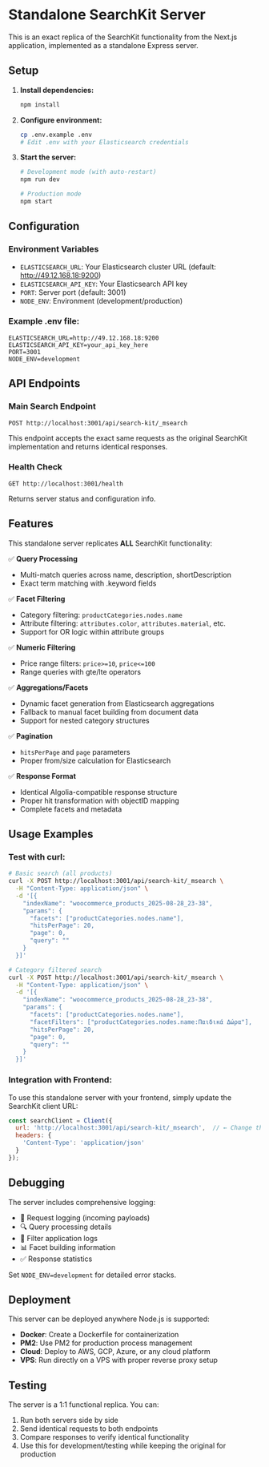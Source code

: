 # Standalone SearchKit Server

This is an exact replica of the SearchKit functionality from the Next.js application, implemented as a standalone Express server.

## Setup

1. **Install dependencies:**
   ```bash
   npm install
   ```

2. **Configure environment:**
   ```bash
   cp .env.example .env
   # Edit .env with your Elasticsearch credentials
   ```

3. **Start the server:**
   ```bash
   # Development mode (with auto-restart)
   npm run dev
   
   # Production mode
   npm start
   ```

## Configuration

### Environment Variables

- `ELASTICSEARCH_URL`: Your Elasticsearch cluster URL (default: http://49.12.168.18:9200)
- `ELASTICSEARCH_API_KEY`: Your Elasticsearch API key
- `PORT`: Server port (default: 3001)
- `NODE_ENV`: Environment (development/production)

### Example .env file:
```
ELASTICSEARCH_URL=http://49.12.168.18:9200
ELASTICSEARCH_API_KEY=your_api_key_here
PORT=3001
NODE_ENV=development
```

## API Endpoints

### Main Search Endpoint
```
POST http://localhost:3001/api/search-kit/_msearch
```

This endpoint accepts the exact same requests as the original SearchKit implementation and returns identical responses.

### Health Check
```
GET http://localhost:3001/health
```

Returns server status and configuration info.

## Features

This standalone server replicates **ALL** SearchKit functionality:

✅ **Query Processing**
- Multi-match queries across name, description, shortDescription
- Exact term matching with .keyword fields

✅ **Facet Filtering** 
- Category filtering: `productCategories.nodes.name`
- Attribute filtering: `attributes.color`, `attributes.material`, etc.
- Support for OR logic within attribute groups

✅ **Numeric Filtering**
- Price range filters: `price>=10`, `price<=100`
- Range queries with gte/lte operators

✅ **Aggregations/Facets**
- Dynamic facet generation from Elasticsearch aggregations
- Fallback to manual facet building from document data
- Support for nested category structures

✅ **Pagination**
- `hitsPerPage` and `page` parameters
- Proper from/size calculation for Elasticsearch

✅ **Response Format**
- Identical Algolia-compatible response structure
- Proper hit transformation with objectID mapping
- Complete facets and metadata

## Usage Examples

### Test with curl:

```bash
# Basic search (all products)
curl -X POST http://localhost:3001/api/search-kit/_msearch \
  -H "Content-Type: application/json" \
  -d '[{
    "indexName": "woocommerce_products_2025-08-28_23-38",
    "params": {
      "facets": ["productCategories.nodes.name"],
      "hitsPerPage": 20,
      "page": 0,
      "query": ""
    }
  }]'

# Category filtered search
curl -X POST http://localhost:3001/api/search-kit/_msearch \
  -H "Content-Type: application/json" \
  -d '[{
    "indexName": "woocommerce_products_2025-08-28_23-38", 
    "params": {
      "facets": ["productCategories.nodes.name"],
      "facetFilters": ["productCategories.nodes.name:Παιδικά Δώρα"],
      "hitsPerPage": 20,
      "page": 0,
      "query": ""
    }
  }]'
```

### Integration with Frontend:

To use this standalone server with your frontend, simply update the SearchKit client URL:

```javascript
const searchClient = Client({
  url: 'http://localhost:3001/api/search-kit/_msearch',  // ← Change this
  headers: {
    'Content-Type': 'application/json'
  }
});
```

## Debugging

The server includes comprehensive logging:

- 📝 Request logging (incoming payloads)
- 🔍 Query processing details  
- 🎯 Filter application logs
- 📊 Facet building information
- ✅ Response statistics

Set `NODE_ENV=development` for detailed error stacks.

## Deployment

This server can be deployed anywhere Node.js is supported:

- **Docker**: Create a Dockerfile for containerization
- **PM2**: Use PM2 for production process management
- **Cloud**: Deploy to AWS, GCP, Azure, or any cloud platform
- **VPS**: Run directly on a VPS with proper reverse proxy setup

## Testing

The server is a 1:1 functional replica. You can:

1. Run both servers side by side
2. Send identical requests to both endpoints
3. Compare responses to verify identical functionality
4. Use this for development/testing while keeping the original for production